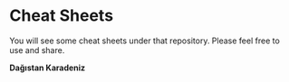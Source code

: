 # Cheat Sheets

You will see some cheat sheets under that repository. Please feel free to use and share.

**Dağıstan Karadeniz**
